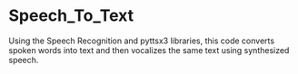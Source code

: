 # Speech_To_Text
Using the Speech Recognition and pyttsx3 libraries, this code converts spoken words into text and then vocalizes the same text using synthesized speech.

